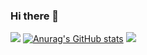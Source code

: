 ### Hi there 👋
![](http://github-profile-summary-cards.vercel.app/api/cards/profile-details?username=sh0327akg&theme=blue_green)
[![Anurag's GitHub stats](https://github-readme-stats.vercel.app/api?username=sh0327akg&show_icons=true&theme=radical)](https://github.com/anuraghazra/github-readme-stats)
![](http://github-profile-summary-cards.vercel.app/api/cards/repos-per-language?username=sh0327akg&theme=blue_green)
<!--
**sh0327akg/sh0327akg** is a ✨ _special_ ✨ repository because its `README.md` (this file) appears on your GitHub profile.

Here are some ideas to get you started:

- 🔭 I’m currently working on ...
- 🌱 I’m currently learning ...
- 👯 I’m looking to collaborate on ...
- 🤔 I’m looking for help with ...
- 💬 Ask me about ...
- 📫 How to reach me: ...
- 😄 Pronouns: ...
- ⚡ Fun fact: ...
-->
